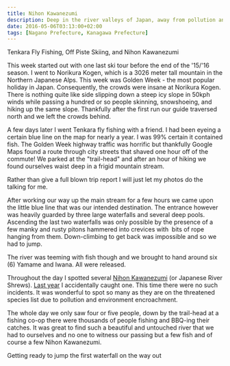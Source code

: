 ```yaml
---
title: Nihon Kawanezumi
description: Deep in the river valleys of Japan, away from pollution and too much interference by man, lives the endangered Nihon Kawanezumi or Japanese River Shrew...
date: 2016-05-06T03:13:00+02:00
tags: [Nagano Prefecture, Kanagawa Prefecture]
---
```

<div class=“text-lg m-2”>
<p class="mb-2 mt-2 font-semibold">Tenkara Fly Fishing, Off Piste Skiing, and Nihon Kawanezumi</p>

<p class="mt-2 mb-2">This week started out with one last ski tour before the end of the '15/'16 season. I went to Norikura Kogen, which is a 3026 meter tall mountain in the Northern Japanese Alps. This week was Golden Week - the most popular holiday in Japan. Consequently, the crowds were insane at Norikura Kogen. There is nothing quite like side slipping down a steep icy slope in 50kph winds while passing a hundred or so people skinning, snowshoeing, and hiking up the same slope. Thankfully after the first run our guide traversed north and we left the crowds behind.</p>



<p class="mt-2 mb-2">A few days later I went Tenkara fly fishing with a friend. I had been eyeing a certain blue line on the map for nearly a year. I was 99% certain it contained fish. The Golden Week highway traffic was horrific but thankfully Google Maps found a route through city streets that shaved one hour off of the commute! We parked at the "trail-head" and after an hour of hiking we found ourselves waist deep in a frigid mountain stream.</p>



<p class="mt-2 mb-2">Rather than give a full blown trip report I will just let my photos do the talking for me.</p>



<p class="mt-2 mb-2">After working our way up the main stream for a few hours we came upon the little blue line that was our intended destination. The entrance however was heavily guarded by three large waterfalls and several deep pools. Ascending the last two waterfalls was only possible by the presence of a few manky and rusty pitons hammered into crevices with  bits of rope hanging from them. Down-climbing to get back was impossible and so we had to jump.</p>



<p class="mt-2 mb-2">The river was teeming with fish though and we brought to hand around six (6) Yamame and Iwana. All were released.</p>



<p class="mt-2 mb-2">Throughout the day I spotted several <a href="https://www.japantimes.co.jp/life/2004/03/11/environment/river-shrew/#.Vy0YiRV97sk" target="_blank" rel="noopener noreferrer">Nihon Kawanezumi</a> (or Japanese River Shrews). <a href="https://www.fallfishtenkara.com/mizusawa-river-tokyo/" target="_blank" rel="noopener noreferrer">Last year</a> I accidentally caught one. This time there were no such incidents. It was wonderful to spot so many as they are on the threatened species list due to pollution and environment encroachment.</p>

<p class="mt-2 mb-2">The whole day we only saw four or five people, down by the trail-head at a fishing co-op there were thousands of people fishing and BBQ-ing their catches. It was great to find such a beautiful and untouched river that we had to ourselves and no one to witness our passing but a few fish and of course a few Nihon Kawanezumi.</p>

<p class="mt-2 mb-2">Getting ready to jump the first waterfall on the way out</p>

<img class="w-8/12 rounded-lg shadow-lg mx-auto" src="" alt="" />
</div>